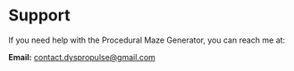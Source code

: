 # Support

If you need help with the Procedural Maze Generator, you can reach me at:

**Email:** contact.dyspropulse@gmail.com 
